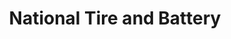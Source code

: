 ---
title: "National Tire and Battery"
url: /greenville/national-tire-and-battery/
shop: car repair
---